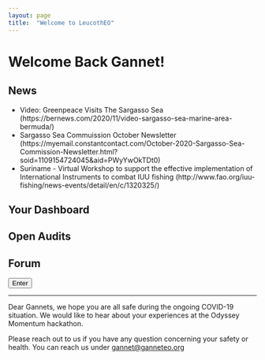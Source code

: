 ```yaml
---
layout: page
title:  "Welcome to LeucothEO"
---
```


# Welcome Back Gannet!

## News

<ul>
<li>Video: Greenpeace Visits The Sargasso Sea (https://bernews.com/2020/11/video-sargasso-sea-marine-area-bermuda/)</li>
<li>Sargasso Sea Commuission October Newsletter (https://myemail.constantcontact.com/October-2020-Sargasso-Sea-Commission-Newsletter.html?soid=1109154724045&aid=PWyYwOkTDt0)</li>
<li>Suriname - Virtual Workshop to support the effective implementation of International Instruments to combat IUU fishing (http://www.fao.org/iuu-fishing/news-events/detail/en/c/1320325/)</li>
</ul>

## Your Dashboard

## Open Audits

## Forum

<button onclick="document.location='https://www.youtube.com/watch?v=dQw4w9WgXcQ'">Enter</button>

<hr>

Dear Gannets, we hope you are all safe during the ongoing COVID-19 situation. We would like to hear about your experiences at the Odyssey Momentum hackathon. 

Please reach out to us if you have any question concerning your safety or health. You can reach us under gannet@ganneteo.org